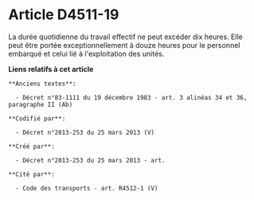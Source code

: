 # Article D4511-19

La durée quotidienne du travail effectif ne peut excéder dix heures. Elle peut être portée exceptionnellement à douze heures
pour le personnel embarqué et celui lié à l'exploitation des unités.

**Liens relatifs à cet article**

	**Anciens textes**:

	  - Décret n°83-1111 du 19 décembre 1983 - art. 3 alinéas 34 et 36, paragraphe II (Ab)

	**Codifié par**:

	  - Décret n°2013-253 du 25 mars 2013 (V)

	**Créé par**:

	  - Décret n°2013-253 du 25 mars 2013 - art.

	**Cité par**:

	  - Code des transports - art. R4512-1 (V)
